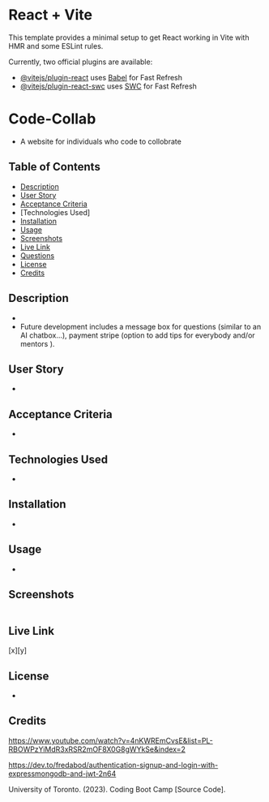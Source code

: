 # React + Vite

This template provides a minimal setup to get React working in Vite with HMR and some ESLint rules.

Currently, two official plugins are available:

- [@vitejs/plugin-react](https://github.com/vitejs/vite-plugin-react/blob/main/packages/plugin-react/README.md) uses [Babel](https://babeljs.io/) for Fast Refresh
- [@vitejs/plugin-react-swc](https://github.com/vitejs/vite-plugin-react-swc) uses [SWC](https://swc.rs/) for Fast Refresh

# Code-Collab
- A website for individuals who code to collobrate 

## Table of Contents 
- [Description](#description)
- [User Story](#user-story)
- [Acceptance Criteria](#acceptance-criteria)
- [Technologies Used]
- [Installation](installation)
- [Usage](#usage)
- [Screenshots](#screenshots)
- [Live Link](#live-link)
- [Questions](#questions)
- [License](#license)
- [Credits](#credits)

## Description
- 
- Future development includes a message box for questions (similar to an AI chatbox...), payment stripe (option to add tips for everybody and/or mentors ). 

## User Story 
- 

## Acceptance Criteria
-  

## Technologies Used 
- 

## Installation
- 

## Usage
- 

## Screenshots
![]()

## Live Link
[x][y]

## License
- 

## Credits 

https://www.youtube.com/watch?v=4nKWREmCvsE&list=PL-RBOWPzYiMdR3xRSR2mOF8X0G8gWYkSe&index=2

https://dev.to/fredabod/authentication-signup-and-login-with-expressmongodb-and-jwt-2n64

University of Toronto. (2023). Coding Boot Camp [Source Code].